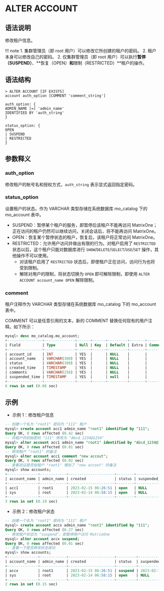 # **ALTER ACCOUNT**

## **语法说明**

修改租户信息。

!!! note
    1. 集群管理员（即 root 用户）可以修改它所创建的租户的密码。
    2. 租户本身可以修改自己的密码。
    2. 仅集群管理员（即 root 用户）可以执行**暂停（SUSPEND）**、**恢复（OPEN）**和**限制（RESTRICTED）**租户的操作。

## **语法结构**

```
> ALTER ACCOUNT [IF EXISTS]
account auth_option [COMMENT 'comment_string']

auth_option: {
ADMIN_NAME [=] 'admin_name'
IDENTIFIED BY 'auth_string'
}

status_option: {
OPEN
| SUSPEND
| RESTRICTED
}
```

## **参数释义**

### auth_option

修改租户的帐号名和授权方式，`auth_string` 表示显式返回指定密码。

### status_option

设置租户的状态。作为 VARCHAR 类型存储在系统数据库 mo_catalog 下的 mo_account 表中。

- SUSPEND：暂停某个租户的服务，即暂停后该租户不能再访问 MatrixOne；正在访问的租户仍然可以继续访问，关闭会话后，将不能再访问 MatrixOne。
- OPEN：恢复某个暂停状态的租户，恢复后，该租户将正常访问 MatrixOne。
- RESTRICTED：允许用户访问并做出有限的行为。对租户启用了 `RESTRICTED` 状态以后，这个租户只能对数据库进行 `SHOW`/`DELETE`/`SELECT`/`USE`/`SET` 操作，其他操作不可以使用。
    * 对该租户启用了 `RESTRICTED` 状态后，即使租户正在访问，访问行为也将受到限制。
    * 解除对用户的限制，将状态切换为 `OPEN` 即可解除限制，即使用 `ALTER ACCOUNT account_name OPEN` 解除限制。

### comment

租户注释作为 VARCHAR 类型存储在系统数据库 mo_catalog 下的 mo_account 表中。

COMMENT 可以是任意引用的文本，新的 COMMENT 替换任何现有的用户注释。如下所示：

```sql
mysql> desc mo_catalog.mo_account;
+----------------+--------------+------+------+---------+-------+---------+
| Field          | Type         | Null | Key  | Default | Extra | Comment |
+----------------+--------------+------+------+---------+-------+---------+
| account_id     | INT          | YES  |      | NULL    |       |         |
| account_name   | VARCHAR(300) | YES  |      | NULL    |       |         |
| status         | VARCHAR(300) | YES  |      | NULL    |       |         |
| created_time   | TIMESTAMP    | YES  |      | NULL    |       |         |
| comments       | VARCHAR(256) | YES  |      | NULL    |       |         |
| suspended_time | TIMESTAMP    | YES  |      | null    |       |         |
+----------------+--------------+------+------+---------+-------+---------+
6 rows in set (0.06 sec)
```

## **示例**

- 示例 1：修改租户信息

```sql
-- 创建一个名为 "root1" 密码为 "111" 租户
mysql> create account acc1 admin_name "root1" identified by "111";
Query OK, 0 rows affected (0.42 sec)
-- 将租户的初始密码 "111" 修改为 "Abcd_1234@1234"
mysql> alter account acc1 admin_name "root1" identified by "Abcd_1234@1234";
Query OK, 0 rows affected (0.01 sec)
-- 修改租户 "root1" 的备注
mysql> alter account acc1 comment "new accout";
Query OK, 0 rows affected (0.02 sec)
-- 查看验证是否给租户 "root1" 增加了 "new accout" 的备注
mysql> show accounts;
+--------------+------------+---------------------+--------+----------------+----------+-------------+-----------+-------+----------------+
| account_name | admin_name | created             | status | suspended_time | db_count | table_count | row_count | size  | comment        |
+--------------+------------+---------------------+--------+----------------+----------+-------------+-----------+-------+----------------+
| acc1         | root1      | 2023-02-15 06:26:51 | open   | NULL           |        5 |          34 |       787 | 0.036 | new accout     |
| sys          | root       | 2023-02-14 06:58:15 | open   | NULL           |        8 |          57 |      3767 | 0.599 | system account |
+--------------+------------+---------------------+--------+----------------+----------+-------------+-----------+-------+----------------+
3 rows in set (0.19 sec)
```

- 示例 2：修改租户状态

```sql
-- 创建一个名为 "root1" 密码为 "111" 租户
mysql> create account accx admin_name "root1" identified by "111";
Query OK, 0 rows affected (0.27 sec)
-- 修改租户状态为 "suspend"，即暂停用户访问 MatrixOne
mysql> alter account accx suspend;
Query OK, 0 rows affected (0.01 sec)
-- 查看一下是否修改状态成功
mysql> show accounts;
+--------------+------------+---------------------+---------+---------------------+----------+-------------+-----------+-------+----------------+
| account_name | admin_name | created             | status  | suspended_time      | db_count | table_count | row_count | size  | comment        |
+--------------+------------+---------------------+---------+---------------------+----------+-------------+-----------+-------+----------------+
| accx         | root1      | 2023-02-15 06:26:51 | suspend | 2023-02-15 06:27:15 |        5 |          34 |       787 | 0.036 | new accout     |
| sys          | root       | 2023-02-14 06:58:15 | open    | NULL                |        8 |          57 |      3767 | 0.599 | system account |
+--------------+------------+---------------------+---------+---------------------+----------+-------------+-----------+-------+----------------+
2 rows in set (0.15 sec)
```
